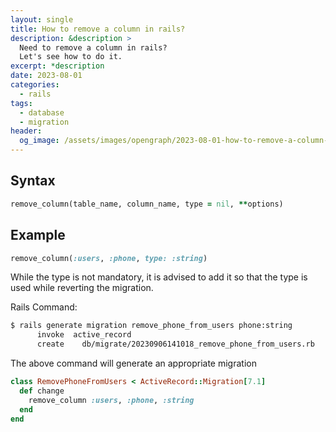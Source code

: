 ```yaml
---
layout: single
title: How to remove a column in rails?
description: &description >
  Need to remove a column in rails?
  Let's see how to do it.
excerpt: *description
date: 2023-08-01
categories:
  - rails
tags:
  - database
  - migration
header:
  og_image: /assets/images/opengraph/2023-08-01-how-to-remove-a-column-in-rails.png
---
```


## Syntax

```ruby
remove_column(table_name, column_name, type = nil, **options)
```

## Example

```ruby
remove_column(:users, :phone, type: :string)
```

While the type is not mandatory,
it is advised to add it so that the type is used while reverting the migration.

Rails Command:

```bash
$ rails generate migration remove_phone_from_users phone:string
      invoke  active_record
      create    db/migrate/20230906141018_remove_phone_from_users.rb
```

The above command will generate an appropriate migration

```ruby
class RemovePhoneFromUsers < ActiveRecord::Migration[7.1]
  def change
    remove_column :users, :phone, :string
  end
end
```
